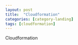 ```yaml
---
layout: post
title:  "Cloudformation"
categories: [category-landing]
tags: [cloudformation]
---
```


Cloudformation
